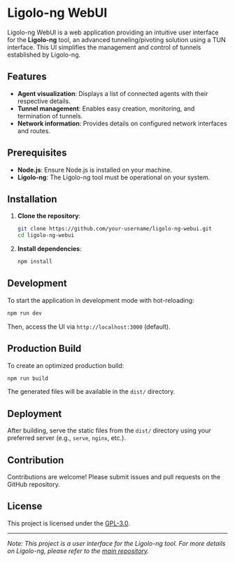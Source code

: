 # Ligolo-ng WebUI

Ligolo-ng WebUI is a web application providing an intuitive user interface for the **Ligolo-ng** tool, an advanced tunneling/pivoting solution using a TUN interface. This UI simplifies the management and control of tunnels established by Ligolo-ng.

## Features

- **Agent visualization**: Displays a list of connected agents with their respective details.
- **Tunnel management**: Enables easy creation, monitoring, and termination of tunnels.
- **Network information**: Provides details on configured network interfaces and routes.

## Prerequisites

- **Node.js**: Ensure Node.js is installed on your machine.
- **Ligolo-ng**: The Ligolo-ng tool must be operational on your system.

## Installation

1. **Clone the repository**:

   ```bash
   git clone https://github.com/your-username/ligolo-ng-webui.git
   cd ligolo-ng-webui
   ```

2. **Install dependencies**:

   ```bash
   npm install
   ```

## Development

To start the application in development mode with hot-reloading:

```bash
npm run dev
```

Then, access the UI via `http://localhost:3000` (default).

## Production Build

To create an optimized production build:

```bash
npm run build
```

The generated files will be available in the `dist/` directory.

## Deployment

After building, serve the static files from the `dist/` directory using your preferred server (e.g., `serve`, `nginx`, etc.).

## Contribution

Contributions are welcome! Please submit issues and pull requests on the GitHub repository.

## License

This project is licensed under the [GPL-3.0](https://github.com/nicocha30/ligolo-ng/blob/master/LICENSE).

---

*Note: This project is a user interface for the Ligolo-ng tool. For more details on Ligolo-ng, please refer to the [main repository](https://github.com/nicocha30/ligolo-ng).*